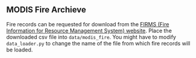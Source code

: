 ## MODIS Fire Archieve
Fire records can be requested for download from the [FIRMS (Fire Information for Resource Management System) website](https://firms.modaps.eosdis.nasa.gov/download/).
Place the downloaded csv file into `data/modis_fire`. 
You might have to modify `data_loader.py` to change the name of the file from which fire records will be loaded.
